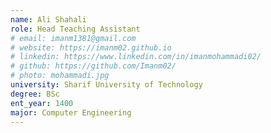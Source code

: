 ```yaml
---
name: Ali Shahali
role: Head Teaching Assistant
# email: imanm1381@gmail.com
# website: https://imanm02.github.io
# linkedin: https://www.linkedin.com/in/imanmohammadi02/
# github: https://github.com/Imanm02/
# photo: mohammadi.jpg
university: Sharif University of Technology
degree: BSc
ent_year: 1400
major: Computer Engineering
---
```


